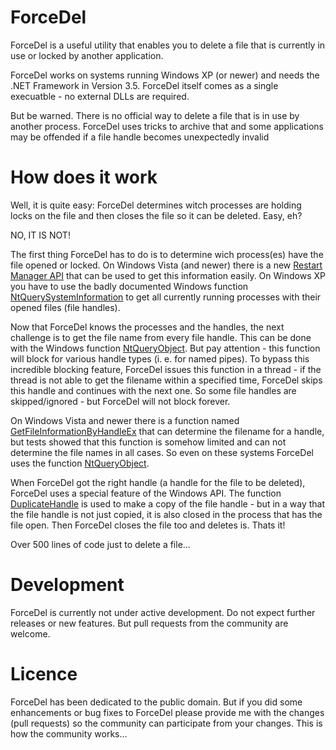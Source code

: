 # ForceDel
ForceDel is a useful utility that enables you to delete a file that is currently in use or locked by another application. 

ForceDel works on systems running Windows XP (or newer) and needs the .NET Framework in Version 3.5. ForceDel itself comes as a single execuatble - no external DLLs are required. 

But be warned. There is no official way to delete a file that is in use by another process. ForceDel uses tricks to archive that and some applications may be offended if a file handle becomes unexpectedly invalid

# How does it work
Well, it is quite easy: ForceDel determines witch processes are holding locks on the file and then closes the file so it can be deleted. Easy, eh? 

NO, IT IS NOT! 

The first thing ForceDel has to do is to determine wich process(es) have the file opened or locked. On Windows Vista (and newer) there is a new [Restart Manager API](http://msdn.microsoft.com/en-us/library/windows/desktop/cc948910%28v=vs.85%29.aspx) that can be used to get this information easily. On Windows XP you have to use the badly documented Windows function [NtQuerySystemInformation](http://msdn.microsoft.com/en-us/library/windows/desktop/ms724509%28v=vs.85%29.aspx) to get all currently running processes with their opened files (file handles). 

Now that ForceDel knows the processes and the handles, the next challenge is to get the file name from every file handle. This can be done with the Windows function [NtQueryObject](http://msdn.microsoft.com/en-us/library/bb432383%28v=vs.85%29.aspx). But pay attention - this function will block for various handle types (i. e. for named pipes). To bypass this incredible blocking feature, ForceDel issues this function in a thread - if the thread is not able to get the filename within a specified time, ForceDel skips this handle and continues with the next one. So some file handles are skipped/ignored - but ForceDel will not block forever. 

On Windows Vista and newer there is a function named [GetFileInformationByHandleEx](http://msdn.microsoft.com/en-us/library/windows/desktop/aa364953%28v=vs.85%29.aspx) that can determine the filename for a handle, but tests showed that this function is somehow limited and can not determine the file names in all cases. So even on these systems ForceDel uses the function [NtQueryObject](http://msdn.microsoft.com/en-us/library/bb432383%28v=vs.85%29.aspx). 

When ForceDel got the right handle (a handle for the file to be deleted), ForceDel uses a special feature of the Windows API. The function [DuplicateHandle](http://msdn.microsoft.com/en-us/library/windows/desktop/ms724251%28v=vs.85%29.aspx) is used to make a copy of the file handle - but in a way that the file handle is not just copied, it is also closed in the process that has the file open. Then ForceDel closes the file too and deletes is. Thats it! 

Over 500 lines of code just to delete a file...

# Development
ForceDel is currently not under active development. Do not expect further releases or new features. But pull requests from the community are welcome.

# Licence
ForceDel has been dedicated to the public domain. But if you did some enhancements or bug fixes to ForceDel please provide me with the changes (pull requests) so the community can participate from your changes. This is how the community works...
